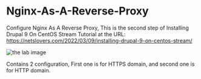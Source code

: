 # Nginx-As-A-Reverse-Proxy

Configure Nginx As A Reverse Proxy, This is the second step of Installing Drupal 9 On CentOS Stream Tutorial at the URL: https://netslovers.com/2022/03/09/installing-drupal-9-on-centos-stream/

![the lab image](https://netslovers.com/wp-content/uploads/2022/03/drupal-nginx-apache.png)

Contains 2 configuration, First one is for HTTPS domain, and second one is for HTTP domain.
